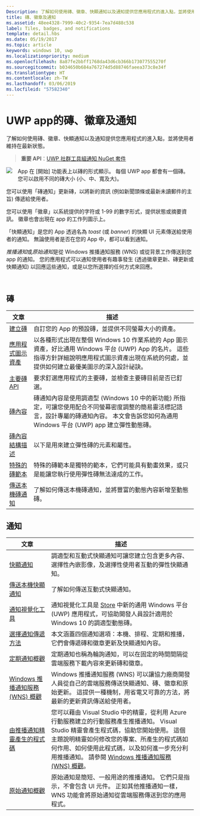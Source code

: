 ```yaml
---
Description: 了解如何使用磚、徽章、快顯通知以及通知提供您應用程式的進入點，並將使用者維持在最新狀態。
title: 磚、徽章及通知
ms.assetid: 48ee4328-7999-40c2-9354-7ea7d488c538
label: Tiles, badges, and notifications
template: detail.hbs
ms.date: 05/19/2017
ms.topic: article
keywords: windows 10, uwp
ms.localizationpriority: medium
ms.openlocfilehash: 8a87fe2bbff1768da43d6cb366b173077555270f
ms.sourcegitcommit: b034650b684a767274d5d88746faeea373c8e34f
ms.translationtype: HT
ms.contentlocale: zh-TW
ms.lasthandoff: 03/06/2019
ms.locfileid: "57582340"
---
```

# <a name="tiles-badges-and-notifications-for-uwp-apps"></a>UWP app的磚、徽章及通知
 

了解如何使用磚、徽章、快顯通知以及通知提供您應用程式的進入點，並將使用者維持在最新狀態。

> **重要 API**：[UWP 社群工具組通知 NuGet 套件](https://www.nuget.org/packages/Microsoft.Toolkit.Uwp.Notifications/)

<p><img style="float: left; margin: 0px 15px 15px 0px;" src="images/tile-and-live-tile.png" />
App 在 [開始] 功能表上以磚的形式顯示。 每個 UWP app 都會有一個磚。 您可以啟用不同的磚大小 (小、中、寬及大)。</p>

<p>您可以使用「磚通知」更新磚，以將新的資訊 (例如新聞頭條或最新未讀郵件的主旨) 傳遞給使用者。</p>

<p>您可以使用「徽章」以系統提供的字符或 1-99 的數字形式，提供狀態或摘要資訊。 徽章也會出現在 app 的工作列圖示上。 </p>

<p>「快顯通知」是您的 App 透過名為 <em>toast</em> (或 <em>banner</em>) 的快顯 UI 元素傳送給使用者的通知。 無論使用者是否在您的 App 中，都可以看到通知。</p>
<p><em>推播通知</em>或<em>原始通知</em>是從 Windows 推播通知服務 (WNS) 或從背景工作傳送到您 app 的通知。 您的應用程式可以通知使用者有趣事發生 (透過徽章更新、磚更新或快顯通知) 以回應這些通知，或是以您所選擇的任何方式來回應。</p>

 
## <a name="tiles"></a>磚
| 文章 | 描述 |
| --- | --- |
| [建立磚](creating-tiles.md) | 自訂您的 App 的預設磚，並提供不同螢幕大小的資產。 |
| [應用程式圖示資產](app-assets.md) | 以各種形式出現在整個 Windows 10 作業系統的 App 圖示資產，好比通用 Windows 平台 (UWP) App 的名片。 這些指導方針詳細說明應用程式圖示資產出現在系統的何處，並提供如何建立最優美圖示的深入設計祕訣。 |
| [主要磚 API](primary-tile-apis.md) | 要求釘選應用程式的主要磚，並檢查主要磚目前是否已釘選。 |
| [磚內容](create-adaptive-tiles.md) | 磚通知內容是使用調適型 (Windows 10 中的新功能) 所指定，可讓您使用配合不同螢幕密度調整的簡易靈活標記語言，設計專屬的磚通知內容。 本文會告訴您如何為通用 Windows 平台 (UWP) app 建立彈性動態磚。 |
| [磚內容結構描述](../tiles-and-notifications/tile-schema.md) | 以下是用來建立彈性磚的元素和屬性。 |
| [特殊的磚範本](special-tile-templates-catalog.md) | 特殊的磚範本是獨特的範本，它們可能具有動畫效果，或只是能讓您執行使用彈性磚無法達成的工作。 |
| [傳送本機磚通知](sending-a-local-tile-notification.md) | 了解如何傳送本機磚通知，並將豐富的動態內容新增至動態磚。 |


## <a name="notifications"></a>通知

| 文章 | 描述 |
| --- | --- |
| [快顯通知](adaptive-interactive-toasts.md) | 調適型和互動式快顯通知可讓您建立包含更多內容、選擇性內嵌影像，及選擇性使用者互動的彈性快顯通知。 |
| [傳送本機快顯通知](send-local-toast.md) | 了解如何傳送互動式快顯通知。 |
| [通知視覺化工具](notifications-visualizer.md) | 通知視覺化工具是 [Store](https://www.microsoft.com/store/apps/notifications-visualizer/9nblggh5xsl1) 中新的通用 Windows 平台 (UWP) 應用程式，可協助開發人員設計適用於 Windows 10 的調適型動態磚。 |
| [選擇通知傳遞方法](choosing-a-notification-delivery-method.md) | 本文涵蓋四個通知選項：本機、排程、定期和推播，它們會傳遞磚和徽章更新及快顯通知內容。 |
| [定期通知概觀](periodic-notification-overview.md) | 定期通知也稱為輪詢通知，可以在固定的時間間隔從雲端服務下載內容來更新磚和徽章。 |
| [Windows 推播通知服務 (WNS) 概觀](windows-push-notification-services--wns--overview.md) | Windows 推播通知服務 (WNS) 可以讓協力廠商開發人員從自己的雲端服務傳送快顯通知、磚、徽章和原始更新。 這提供一種機制，用省電又可靠的方法，將最新的更新資訊傳送給使用者。 |
| [由推播通知精靈產生的程式碼](the-code-generated-by-the-push-notification-wizard.md) | 您可以藉由 Visual Studio 中的精靈，從利用 Azure 行動服務建立的行動服務產生推播通知。 Visual Studio 精靈會產生程式碼，協助您開始使用。 這個主題說明精靈如何修改您的專案、所產生的程式碼如何作用、如何使用此程式碼，以及如何進一步充分利用推播通知。 請參閱 [Windows 推播通知服務 (WNS) 概觀](windows-push-notification-services--wns--overview.md)。 |
| [原始通知概觀](raw-notification-overview.md) | 原始通知是簡短、一般用途的推播通知。 它們只是指示，不會包含 UI 元件。 正如其他推播通知一樣，WNS 功能會將原始通知從雲端服務傳送到您的應用程式。 |

